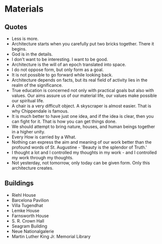 # Materials

## Quotes
 - Less is more.
 - Architecture starts when you carefully put two bricks together. There it begins.
 - God is in the details.
 - I don't want to be interesting. I want to be good.
 - Architecture is the will of an epoch translated into space.
 - I do not oppose form, but only form as a goal.
 - It is not possible to go forward while looking back.
 - Architecture depends on facts, but its real field of activity lies in the realm of the significance.
 - True education is concerned not only with practical goals but also with values. Our aims assure us of our material life, our values make possible our spiritual life.
 - A chair is a very difficult object. A skyscraper is almost easier. That is why Chippendale is famous.
 - It is much better to have just one idea, and if the idea is clear, then you can fight for it. That is how you can get things done.
 - We should attempt to bring nature, houses, and human beings together in a higher unity.
 - Every How is carried by a What.
 - Nothing can express the aim and meaning of our work better than the profound words of St. Augustine - 'Beauty is the splendor of Truth.'
 - I thought a lot and I controlled my thoughts in my work - and I controlled my work through my thoughts.
 - Not yesterday, not tomorrow, only today can be given form. Only this architecture creates.
 
## Buildings
 - Riehl House
 - Barcelona Pavilion
 - Villa Tugendhat
 - Lemke House
 - Farnsworth House
 - S. R. Crown Hall
 - Seagram Building
 - Neue Nationalgalerie
 - Martin Luther King Jr. Memorial Library 